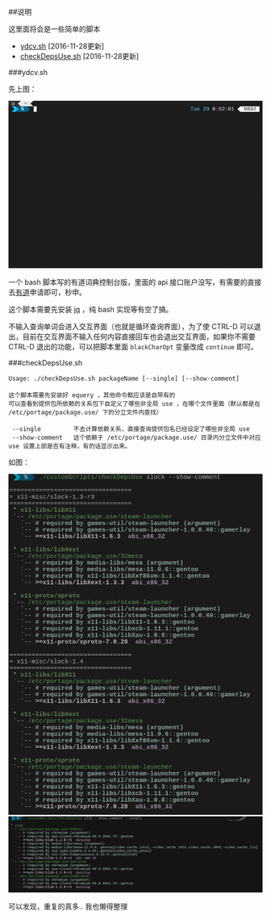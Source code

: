 ##说明

这里面将会是一些简单的脚本

+ [ydcv.sh](#ydcvsh) [2016-11-28更新]
+ [checkDepsUse.sh](#checkDepsUsesh) [2016-11-28更新]



###ydcv.sh

先上图：

![ydvc.gif](../../../_mis/mis/ydcvDemo.gif)

一个 bash 脚本写的有道词典控制台版，里面的 api 接口账户没写，有需要的直接去[有道](http://fanyi.youdao.com/openapi?path=data-mode)申请即可，秒申。

这个脚本需要先安装 [jq](https://stedolan.github.io/jq/) ，纯 bash 实现等有空了搞。

不输入查询单词会进入交互界面（也就是循环查询界面），为了使 CTRL-D 可以退出，目前在交互界面不输入任何内容直接回车也会退出交互界面，如果你不需要 CTRL-D 退出的功能，可以把脚本里面 `blackCharOpt` 变量改成 `continue` 即可。



###checkDepsUse.sh

```
Usage: ./checkDepsUse.sh packageName [--single] [--show-comment]

这个脚本需要先安装好 equery ，其他命令都应该是自带有的
可以查看到提供包所依赖的关系包下自定义了哪些非全局 use ，在哪个文件里面（默认都是在 /etc/portage/package.use/ 下的分立文件内查找）

 --single         不去计算依赖关系，直接查询提供包名已经设定了哪些非全局 use
 --show-comment   这个依赖于 /etc/portage/package.use/ 目录内分立文件中对应 use 设置上部是否有注释，有的话显示出来。

```
如图：

![checkDepsUse.png](../../../_mis/mis/checkDepsUse.png)
![checkDepsUse-s.png](../../../_mis/mis/checkDepsUse-s.png)

可以发现，重复的真多.. 我也懒得整理
